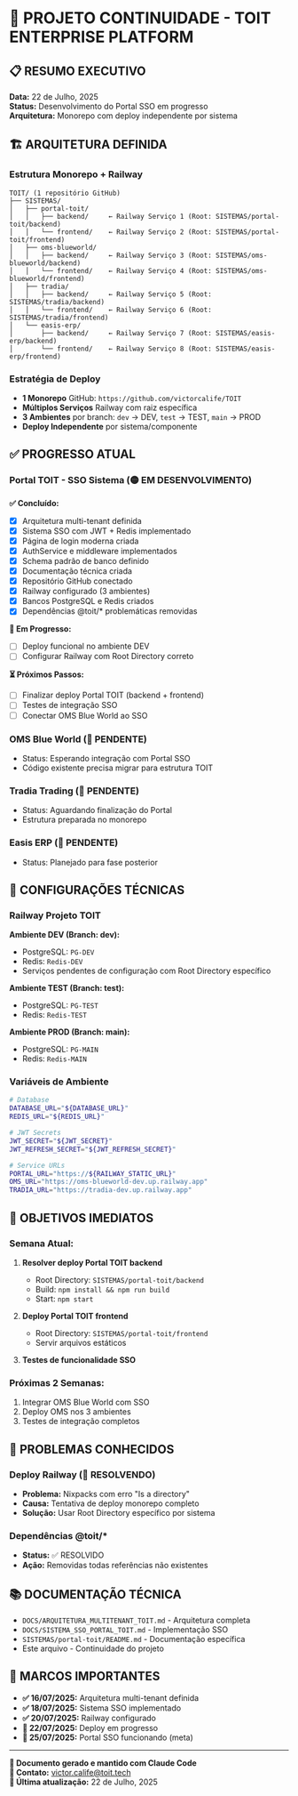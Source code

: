 # 🚀 PROJETO CONTINUIDADE - TOIT ENTERPRISE PLATFORM

## 📋 RESUMO EXECUTIVO

**Data:** 22 de Julho, 2025  
**Status:** Desenvolvimento do Portal SSO em progresso  
**Arquitetura:** Monorepo com deploy independente por sistema  

## 🏗️ ARQUITETURA DEFINIDA

### **Estrutura Monorepo + Railway**

```
TOIT/ (1 repositório GitHub)
├── SISTEMAS/
│   ├── portal-toit/
│   │   ├── backend/     ← Railway Serviço 1 (Root: SISTEMAS/portal-toit/backend)
│   │   └── frontend/    ← Railway Serviço 2 (Root: SISTEMAS/portal-toit/frontend)
│   ├── oms-blueworld/
│   │   ├── backend/     ← Railway Serviço 3 (Root: SISTEMAS/oms-blueworld/backend)
│   │   └── frontend/    ← Railway Serviço 4 (Root: SISTEMAS/oms-blueworld/frontend)
│   ├── tradia/
│   │   ├── backend/     ← Railway Serviço 5 (Root: SISTEMAS/tradia/backend)
│   │   └── frontend/    ← Railway Serviço 6 (Root: SISTEMAS/tradia/frontend)
│   └── easis-erp/
│       ├── backend/     ← Railway Serviço 7 (Root: SISTEMAS/easis-erp/backend)
│       └── frontend/    ← Railway Serviço 8 (Root: SISTEMAS/easis-erp/frontend)
```

### **Estratégia de Deploy**
- **1 Monorepo** GitHub: `https://github.com/victorcalife/TOIT`
- **Múltiplos Serviços** Railway com raiz específica
- **3 Ambientes** por branch: `dev` → DEV, `test` → TEST, `main` → PROD
- **Deploy Independente** por sistema/componente

## ✅ PROGRESSO ATUAL

### **Portal TOIT - SSO Sistema (🟡 EM DESENVOLVIMENTO)**

**✅ Concluído:**
- [x] Arquitetura multi-tenant definida
- [x] Sistema SSO com JWT + Redis implementado
- [x] Página de login moderna criada
- [x] AuthService e middleware implementados
- [x] Schema padrão de banco definido
- [x] Documentação técnica criada
- [x] Repositório GitHub conectado
- [x] Railway configurado (3 ambientes)
- [x] Bancos PostgreSQL e Redis criados
- [x] Dependências @toit/* problemáticas removidas

**🔄 Em Progresso:**
- [ ] Deploy funcional no ambiente DEV
- [ ] Configurar Railway com Root Directory correto

**⏳ Próximos Passos:**
- [ ] Finalizar deploy Portal TOIT (backend + frontend)
- [ ] Testes de integração SSO
- [ ] Conectar OMS Blue World ao SSO

### **OMS Blue World (🔴 PENDENTE)**
- Status: Esperando integração com Portal SSO
- Código existente precisa migrar para estrutura TOIT

### **Tradia Trading (🔴 PENDENTE)**
- Status: Aguardando finalização do Portal
- Estrutura preparada no monorepo

### **Easis ERP (🔴 PENDENTE)**
- Status: Planejado para fase posterior

## 🔧 CONFIGURAÇÕES TÉCNICAS

### **Railway Projeto TOIT**

**Ambiente DEV (Branch: dev):**
- PostgreSQL: `PG-DEV` 
- Redis: `Redis-DEV`
- Serviços pendentes de configuração com Root Directory específico

**Ambiente TEST (Branch: test):**
- PostgreSQL: `PG-TEST`
- Redis: `Redis-TEST`

**Ambiente PROD (Branch: main):**
- PostgreSQL: `PG-MAIN` 
- Redis: `Redis-MAIN`

### **Variáveis de Ambiente**
```bash
# Database
DATABASE_URL="${DATABASE_URL}"
REDIS_URL="${REDIS_URL}"

# JWT Secrets
JWT_SECRET="${JWT_SECRET}"
JWT_REFRESH_SECRET="${JWT_REFRESH_SECRET}"

# Service URLs
PORTAL_URL="https://${RAILWAY_STATIC_URL}"
OMS_URL="https://oms-blueworld-dev.up.railway.app"
TRADIA_URL="https://tradia-dev.up.railway.app"
```

## 🎯 OBJETIVOS IMEDIATOS

### **Semana Atual:**
1. **Resolver deploy Portal TOIT backend**
   - Root Directory: `SISTEMAS/portal-toit/backend`
   - Build: `npm install && npm run build`
   - Start: `npm start`

2. **Deploy Portal TOIT frontend**
   - Root Directory: `SISTEMAS/portal-toit/frontend`
   - Servir arquivos estáticos

3. **Testes de funcionalidade SSO**

### **Próximas 2 Semanas:**
1. Integrar OMS Blue World com SSO
2. Deploy OMS nos 3 ambientes
3. Testes de integração completos

## 🚨 PROBLEMAS CONHECIDOS

### **Deploy Railway (🔄 RESOLVENDO)**
- **Problema:** Nixpacks com erro "Is a directory"
- **Causa:** Tentativa de deploy monorepo completo
- **Solução:** Usar Root Directory específico por sistema

### **Dependências @toit/***
- **Status:** ✅ RESOLVIDO
- **Ação:** Removidas todas referências não existentes

## 📚 DOCUMENTAÇÃO TÉCNICA

- `DOCS/ARQUITETURA_MULTITENANT_TOIT.md` - Arquitetura completa
- `DOCS/SISTEMA_SSO_PORTAL_TOIT.md` - Implementação SSO
- `SISTEMAS/portal-toit/README.md` - Documentação específica
- Este arquivo - Continuidade do projeto

## 🎉 MARCOS IMPORTANTES

- **✅ 16/07/2025:** Arquitetura multi-tenant definida
- **✅ 18/07/2025:** Sistema SSO implementado  
- **✅ 20/07/2025:** Railway configurado
- **🔄 22/07/2025:** Deploy em progresso
- **🎯 25/07/2025:** Portal SSO funcionando (meta)

---

**🤖 Documento gerado e mantido com Claude Code**  
**📧 Contato:** victor.calife@toit.tech  
**📅 Última atualização:** 22 de Julho, 2025